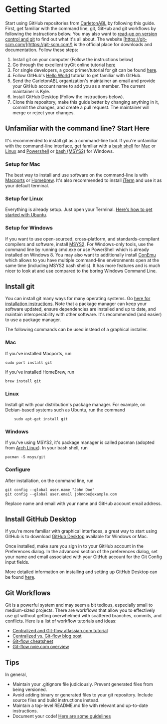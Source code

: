 # Getting Started
Start using GitHub repositories from [CarletonABL](https://github.com/CarletonABL) by following this guide. First, get familiar with the command line, git, GitHub and git workflows by following the instructions below. You may also want to [read-up on version control and git](https://git-scm.com/book/en/v2/Getting-Started-About-Version-Control) to find out what it's all about. The website [https://git-scm.com/](https://git-scm.com/) is the official place for downloads and documentation. Follow these steps:

 1. Install git on your computer (Follow the instructions below)
 1. Go through the excellent tryGit online tutorial [here](https://try.github.io)
 1. For single developers, a good primer/tutorial for git can be found [here](https://www.liquidlight.co.uk/blog/article/git-for-beginners-an-overview-and-basic-workflow/).
 2. Follow GitHub's [Hello World](https://guides.github.com/activities/hello-world/) tutorial to get familiar with GitHub.
 2. Send the CarletonABL organization's maintainer an email and provide your GitHub account name to add you as a member. The current maintainer is Kyle.
 3. Install GitHub Desktop (Follow the instructions below).
 4. Clone this repository, make this guide better by changing anything in it, commit the changes, and create a pull request. The maintainer will merge or reject your changes.

## Unfamiliar with the command line? Start Here

It's recommended to install git as a command-line tool. If you're unfamiliar with the command-line interface, get familiar with a [bash shell](https://www.google.ca/search?q=what+is+a+bash+shell) for [Mac](https://www.google.ca/search?q=introduction+to+the+mac+command+line) or [Linux](https://www.google.ca/search?q=introduction+to+the+linux+command+line) and [Powershell](https://www.google.ca/search?q=introduction+to+the+linux+command+line) or [bash (MSYS2)](https://msys2.github.io/) for Windows.

### Setup for Mac

The best way to install and use software on the command-line is with [Macports](https://www.macports.org/) or [Homebrew](http://brew.sh/). It's also recommended to install [iTerm](https://www.iterm2.com/) and use it as your default terminal.

### Setup for Linux

Everything is already setup. Just open your Terminal. [Here's how to get started with Ubuntu](https://help.ubuntu.com/community/UsingTheTerminal).

### Setup for Windows

If you want to use open-sourced, cross-platform, and standards-compliant compilers and software, install [MSYS2](https://msys2.github.io/). For Windows-only tools, use the command line by running cmd.exe or use PowerShell which is already installed on Windows 8. You may also want to additionally install [ConEmu](https://conemu.github.io/) which allows to you have multiple command-line environments open at the same time (including MSYS2 bash shells). It has more features and is much nicer to look at and use compared to the boring Windows Command Line.

## Install git

You can install git many ways for many operating systems. Go [here for installation instructions](https://git-scm.com/book/en/v1/Getting-Started-Installing-Git). Note that a package manager can keep your software updated, ensure dependencies are installed and up to date, and maintain interoperability with other software. It's recommended (and easier) to use a package manager.

The following commands can be used instead of a graphical installer.

### Mac

If you've installed Macports, run

    sudo port install git

If you've installed HomeBrew, run

    brew install git

### Linux

Install git with your distribution's package manager. For example, on Debian-based systems such as Ubuntu, run the command

        sudo apt-get install git

### Windows

If you've using MSYS2, it's package manager is called pacman (adopted from [Arch Linux](https://wiki.archlinux.org/index.php/pacman)). In your bash shell, run

    pacman -S msys/git

### Configure

After installation, on the command line, run

    git config --global user.name "John Doe"
    git config --global user.email johndoe@example.com

Replace name and email with your name and GitHub account email address.

## Install GitHub Desktop

If you're more familiar with graphical interfaces, a great way to start using GitHub is to download [GitHub Desktop](https://desktop.github.com/) available for Windows or Mac.

Once installed, make sure you sign in to your GitHub account in the Preferences dialog. In the advanced section of the preferences dialog, set your name and email associated with your GitHub account for the Git Config input fields.

More detailed information on installing and setting up GitHub Desktop can be found [here](https://help.github.com/desktop/guides/getting-started/setting-up-github-desktop/).


## Git Workflows

Git is a powerful system and may seem a bit tedious, especially small to medium-sized projects. There are workflows that allow you to effectively use git without getting overwhelmed with scattered branches, commits, and conflicts. Here is a list of workflow tutorials and ideas:

- [Centralized and Git-flow atlassian.com tutorial](https://www.atlassian.com/git/tutorials/comparing-workflows/gitflow-workflow)
- [Centralized vs. Git-flow blog post](https://bocoup.com/weblog/git-workflows-for-successful-deployment)
- [Git-flow cheatsheet](http://danielkummer.github.io/git-flow-cheatsheet/)
- [Git-flow nvie.com overview](http://nvie.com/posts/a-successful-git-branching-model/)

## Tips

In general,

 - Maintain your .gitignore file judiciously. Prevent generated files from being versioned.
 - Avoid adding binary or generated files to your git repository. Include source files and build instructions instead.
 - Maintain a top-level README.md file with relevant and up-to-date instructions.
 - Document your code! [Here are some guidelines](http://docs.writethedocs.org/)





